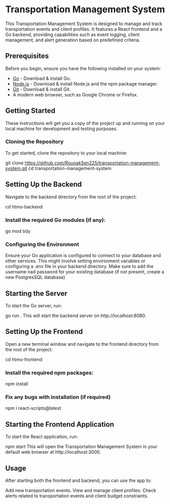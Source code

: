 # Transportation Management System

This Transportation Management System is designed to manage and track transportation events and client profiles. It features a React frontend and a Go backend, providing capabilities such as event logging, client management, and alert generation based on predefined criteria.

## Prerequisites

Before you begin, ensure you have the following installed on your system:
- [Go](https://golang.org/dl/) - Download & install Go.
- [Node.js](https://nodejs.org/en/download/) - Download & install Node.js and the npm package manager.
- [Git](https://git-scm.com/downloads) - Download & install Git.
- A modern web browser, such as Google Chrome or Firefox.

## Getting Started

These instructions will get you a copy of the project up and running on your local machine for development and testing purposes.

### Cloning the Repository

To get started, clone the repository to your local machine:

git clone https://github.com/RounakSen225/transportation-management-system.git
cd transportation-management-system
## Setting Up the Backend
Navigate to the backend directory from the root of the project:

cd htms-backend
### Install the required Go modules (if any):

go mod tidy
### Configuring the Environment
Ensure your Go application is configured to connect to your database and other services. This might involve setting environment variables or configuring a .env file in your backend directory. Make sure to add the username nad password for your existing database (if not present, create a new PostgresSQL database)

## Starting the Server
To start the Go server, run:

go run .
This will start the backend server on http://localhost:8080.

## Setting Up the Frontend
Open a new terminal window and navigate to the frontend directory from the root of the project:

cd htms-frontend
### Install the required npm packages:

npm install

### Fix any bugs with installation (if required)

npm i react-scripts@latest

## Starting the Frontend Application
To start the React application, run:

npm start
This will open the Transportation Management System in your default web browser at http://localhost:3000.

## Usage
After starting both the frontend and backend, you can use the app to:

Add new transportation events.
View and manage client profiles.
Check alerts related to transportation events and client budget constraints.